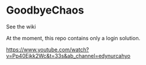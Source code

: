 # GoodbyeChaos

See the wiki

At the moment, this repo contains only a login solution.

https://www.youtube.com/watch?v=Pp40Ejkk2Wc&t=33s&ab_channel=edynurcahyo
